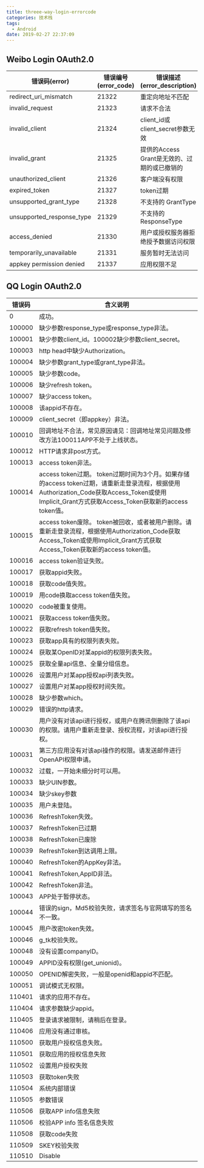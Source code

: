 ```yaml
---
title: threee-way-login-errorcode
categories: 技术栈
tags:
  - Android
date: 2019-02-27 22:37:09
---
```

## Weibo Login OAuth2.0 ##  
| 错误码(error) | 错误编号(error_code) | 错误描述(error_description) |
| --- | ---- | ---- |
|redirect_uri_mismatch|21322|重定向地址不匹配 
|invalid_request|21323|请求不合法 
|invalid_client|21324|client_id或client_secret参数无效
|invalid_grant|21325|提供的Access Grant是无效的、过期的或已撤销的
|unauthorized_client|21326|客户端没有权限
|expired_token|21327|token过期
|unsupported_grant_type|21328|不支持的 GrantType
|unsupported_response_type|21329|不支持的 ResponseType
|access_denied|21330|用户或授权服务器拒绝授予数据访问权限
|temporarily_unavailable|21331|服务暂时无法访问
|appkey permission denied|21337|应用权限不足
## QQ Login OAuth2.0 ## 
| 错误码 | 含义说明|
| --- | ---- |
|0|成功。
|100000|缺少参数response_type或response_type非法。
|100001|缺少参数client_id。100002缺少参数client_secret。
|100003|http head中缺少Authorization。
|100004|缺少参数grant_type或grant_type非法。
|100005|缺少参数code。
|100006|缺少refresh token。
|100007|缺少access token。
|100008|该appid不存在。
|100009|client_secret（即appkey）非法。
|100010|回调地址不合法，常见原因请见：回调地址常见问题及修改方法100011APP不处于上线状态。
|100012|HTTP请求非post方式。
|100013|access token非法。
|100014|access token过期。 token过期时间为3个月。如果存储的access token过期，请重新走登录流程，根据使用Authorization_Code获取Access_Token或使用Implicit_Grant方式获取Access_Token获取新的access token值。
|100015|access token废除。 token被回收，或者被用户删除。请重新走登录流程，根据使用Authorization_Code获取Access_Token或使用Implicit_Grant方式获取Access_Token获取新的access token值。
|100016|access token验证失败。
|100017|获取appid失败。
|100018|获取code值失败。
|100019|用code换取access token值失败。
|100020|code被重复使用。
|100021|获取access token值失败。
|100022|获取refresh token值失败。
|100023|获取app具有的权限列表失败。
|100024|获取某OpenID对某appid的权限列表失败。
|100025|获取全量api信息、全量分组信息。
|100026|设置用户对某app授权api列表失败。
|100027|设置用户对某app授权时间失败。
|100028|缺少参数which。
|100029|错误的http请求。
|100030|用户没有对该api进行授权，或用户在腾讯侧删除了该api的权限。请用户重新走登录、授权流程，对该api进行授权。
|100031|第三方应用没有对该api操作的权限。请发送邮件进行OpenAPI权限申请。
|100032|过载，一开始未细分时可以用。
|100033|缺少UIN参数。
|100034|缺少skey参数
|100035|用户未登陆。
|100036|RefreshToken失效。
|100037|RefreshToken已过期
|100038|RefreshToken已废除
|100039|RefreshToken到达调用上限。
|100040|RefreshToken的AppKey非法。
|100041|RefreshToken,AppID非法。
|100042|RefreshToken非法。
|100043|APP处于暂停状态。
|100044|错误的sign，Md5校验失败，请求签名与官网填写的签名不一致。
|100045|用户改密token失效。
|100046|g_tk校验失败。
|100048|没有设置companyID。
|100049|APPID没有权限(get_unionid)。
|100050|OPENID解密失败，一般是openid和appid不匹配。
|100051|调试模式无权限。
|110401|请求的应用不存在。
|110404|请求参数缺少appid。
|110405|登录请求被限制，请稍后在登录。
|110406|应用没有通过审核。
|110500|获取用户授权信息失败。
|110501|获取应用的授权信息失败
|110502|设置用户授权失败
|110503|获取token失败
|110504|系统内部错误
|110505|参数错误
|110506|获取APP info信息失败
|110506|校验APP info 签名信息失败
|110508|获取code失败
|110509|SKEY校验失败
|110510|Disable
